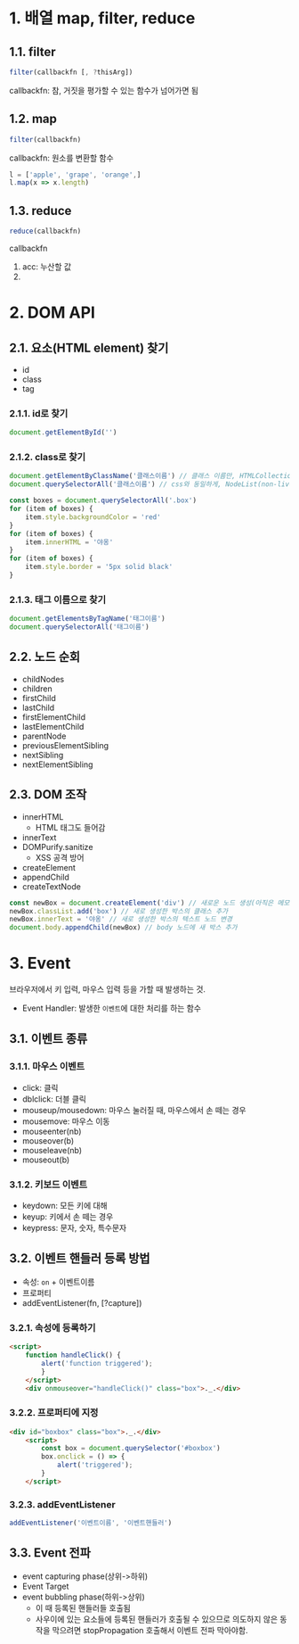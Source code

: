 # 1. 배열 map, filter, reduce

## 1.1. filter
```javascript
filter(callbackfn [, ?thisArg])
```
callbackfn: 참, 거짓을 평가할 수 있는 함수가 넘어가면 됨

## 1.2. map
```javascript
filter(callbackfn)
```
callbackfn: 원소를 변환할 함수

```javascript
l = ['apple', 'grape', 'orange',]
l.map(x => x.length)
```

## 1.3. reduce
```javascript
reduce(callbackfn)
```

callbackfn
1. acc: 누산할 값
2. 

# 2. DOM API
## 2.1. 요소(HTML element) 찾기
- id
- class
- tag

### 2.1.1. id로 찾기
```javascript
document.getElementById('')
```

### 2.1.2. class로 찾기
```javascript
document.getElementByClassName('클래스이름') // 클래스 이름만, HTMLCollection(live)
document.querySelectorAll('클래스이름') // css와 동일하게, NodeList(non-live)
```

```javascript
const boxes = document.querySelectorAll('.box')
for (item of boxes) {
    item.style.backgroundColor = 'red'
}
for (item of boxes) {
    item.innerHTML = '야옹'
}
for (item of boxes) {
    item.style.border = '5px solid black'
}
```

### 2.1.3. 태그 이름으로 찾기
```javascript
document.getElementsByTagName('태그이름')
document.querySelectorAll('태그이름')
```

## 2.2. 노드 순회
- childNodes
- children
- firstChild
- lastChild
- firstElementChild
- lastElementChild
- parentNode
- previousElementSibling
- nextSibling
- nextElementSibling

## 2.3. DOM 조작
- innerHTML
  - HTML 태그도 들어감
- innerText
- DOMPurify.sanitize
  - XSS 공격 방어
- createElement
- appendChild
- createTextNode

```javascript
const newBox = document.createElement('div') // 새로운 노드 생성(아직은 메모리 상에만 존재)
newBox.classList.add('box') // 새로 생성한 박스의 클래스 추가
newBox.innerText = '야옹' // 새로 생성한 박스의 텍스트 노드 변경
document.body.appendChild(newBox) // body 노드에 새 박스 추가
```

# 3. Event
브라우저에서 키 입력, 마우스 입력 등을 가할 때 발생하는 것.
- Event Handler: 발생한 `이벤트`에 대한 처리를 하는 함수

## 3.1. 이벤트 종류

### 3.1.1. 마우스 이벤트

- click: 클릭
- dblclick: 더블 클릭
- mouseup/mousedown: 마우스 눌러질 때, 마우스에서 손 떼는 경우
- mousemove: 마우스 이동
- mouseenter(nb)
- mouseover(b)
- mouseleave(nb)
- mouseout(b)

### 3.1.2. 키보드 이벤트
- keydown: 모든 키에 대해
- keyup: 키에서 손 떼는 경우
- keypress: 문자, 숫자, 특수문자

## 3.2. 이벤트 핸들러 등록 방법
- 속성: `on` + 이벤트이름
- 프로퍼티
- addEventListener(fn, [?capture])

### 3.2.1. 속성에 등록하기
```html
<script>
    function handleClick() {
        alert('function triggered');
        }
    </script>
    <div onmouseover="handleClick()" class="box">._.</div>
```

### 3.2.2. 프로퍼티에 지정
```html
<div id="boxbox" class="box">._.</div>
    <script>
        const box = document.querySelector('#boxbox')
        box.onclick = () => {
            alert('triggered');
        }
    </script>
```

### 3.2.3. addEventListener

```javascript
addEventListener('이벤트이름', '이벤트핸들러')
```

## 3.3. Event 전파
- event capturing phase(상위->하위)
- Event Target
- event bubbling phase(하위->상위)
  - 이 때 등록된 핸들러들 호출됨
  - 사우이에 있는 요소들에 등록된 핸들러가 호출될 수 있으므로 의도하지 않은 동작을 막으려면 stopPropagation 호출해서 이벤트 전파 막아야함.